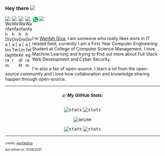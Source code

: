 ### Hey there <img src="https://media.giphy.com/media/hvRJCLFzcasrR4ia7z/giphy.gif" width="25px">

<a href="https://instagram.com/wanfahdiva">
  <img align="left" alt="Wanfah Diva | Instagram" width="22px" src="https://image.flaticon.com/icons/png/128/2111/2111463.png" />
</a>
<a href="https://twitter.com/wanfah_diva">
  <img align="left" alt="Wanfah Diva | Twitter" width="22px" src="https://image.flaticon.com/icons/png/128/1409/1409937.png" />
</a>
<a href="https://www.linkedin.com/in/wanfahdiva">
  <img align="left" alt="Wanfah Diva | LinkedIN" width="22px" src="https://image.flaticon.com/icons/png/512/1383/1383262.png" />
</a>
<a href="https://web.facebook.com/wanfahdivaa/">
  <img align="left" alt="Wanfah Diva | Telegram" width="22px" src="https://image.flaticon.com/icons/png/512/1384/1384053.png" />
</a>
<a href="https://wa.link/rxc23y">
  <img align="left" alt="Wanfah Diva | Whatsapp" width="22px" src="https://github.com/appicons/Whatsapp/blob/master/icons/whatsapp_194x194.png" />
</a>

![](https://visitor-badge.glitch.me/badge?page_id=wanfahdiva.wanfahdiva)

<br />

I'm [Wanfah Diva](https://wanfahdiva.github.io/), I am someone who really likes work in IT related field, currently I am a First Year Computer Engineering Student at College of Computer Science Management. I love Machine Learning and trying to find out more about Full Stack Web Development and Cyber Security.

I'm also a fan of open-source. I learn a lot from the open-source community and I love how collaboration and knowledge sharing happen through open-source.

-----

<h5 align="center">
  
📈 **My GitHub Stats:**  

</h5>

<!-- <img alt="stats" height="140em" src="https://github.com/Gapur/Gapur/blob/master/coding.gif?raw=true" /> -->
<!-- <img alt="stats" height="140em" src="https://raw.githubusercontent.com/AVS1508/AVS1508/master/assets/Night-Coding.gif" /> -->
<!-- <img alt="stats" height="140em" src="https://c.tenor.com/RZ1Cq8RF_FwAAAAM/anime-crazy.gif" /> -->
<!-- https://c.tenor.com/pLELIamuvU4AAAAC/animated-type.gif -->
<!-- https://c.tenor.com/mjWYgxi6RS8AAAAC/lain-typing.gif -->

<p align="center">
<kbd><img align="center" height="140em" width="380em" alt="stats" src="https://github-readme-stats.vercel.app/api?username=wanfahdiva&theme=react&show_icons=true&hide_border=true&&count_private=true&include_all_commits=true" /></kbd>
<kbd><img align="center" height="140em" width="380em" alt="stats" src="https://github-readme-stats.vercel.app/api/top-langs/?username=wanfahdiva&theme=react&hide_border=true&layout=compact" />
</kbd>
</p>

<p align="center">
<kbd><img align="center" height="140em" alt="anime" src="https://c.tenor.com/RZ1Cq8RF_FwAAAAM/anime-crazy.gif" /></kbd>
</p>

<!-- ----- -->

<p align="center">
  <kbd><img height="135em" width="380em" alt="stats" src="https://github-readme-streak-stats.herokuapp.com?user=wanfahdiva&theme=tokyonight_duo&hide_border=true&dates=27DDC9"/></kbd>
  <kbd><img height="135em" width="380em" alt="stats" src="https://activity-graph.herokuapp.com/graph?username=wanfahdiva&theme=react-dark"></kbd>
</p>

-----

<sub><sup>credits: [wanfahdiva](https://github.com/wanfahdiva)</sup></sub> <br>
<sub><sup>last edited on: 10/08/2021</sup></sub>

